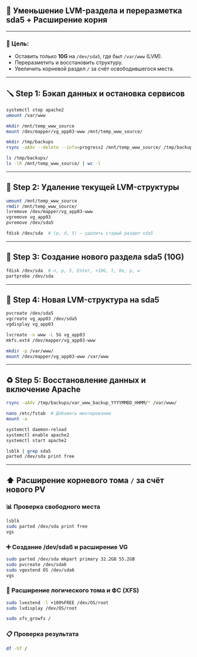 ## 🧩 Уменьшение LVM-раздела и переразметка sda5 + Расширение корня

---

### 🧨 Цель:

- Оставить только **10G** на `/dev/sda5`, где был `/var/www` (LVM).
- Переразметить и восстановить структуру.
- Увеличить корневой раздел `/` за счёт освободившегося места.

---

## 🪛 Step 1: Бэкап данных и остановка сервисов

```bash
systemctl stop apache2
umount /var/www

mkdir /mnt/temp_www_source
mount /dev/mapper/vg_app03-www /mnt/temp_www_source/

mkdir /tmp/backups
rsync -aAXv --delete --info=progress2 /mnt/temp_www_source/ /tmp/backups/var_www_backup_$(date +%Y%m%d_%H%M)

ls /tmp/backups/
ls -lR /mnt/temp_www_source/ | wc -l
```

---

## 🧹 Step 2: Удаление текущей LVM-структуры

```bash
umount /mnt/temp_www_source
rmdir /mnt/temp_www_source/
lvremove /dev/mapper/vg_app03-www
vgremove vg_app03
pvremove /dev/sda5

fdisk /dev/sda  # (p, d, 5) — удалить старый раздел sda5
```

---

## 📐 Step 3: Создание нового раздела sda5 (10G)

```bash
fdisk /dev/sda  # n, p, 5, Enter, +10G, t, 8e, p, w
partprobe /dev/sda
```

---

## 🔁 Step 4: Новая LVM-структура на sda5

```bash
pvcreate /dev/sda5
vgcreate vg_app03 /dev/sda5
vgdisplay vg_app03

lvcreate -n www -L 5G vg_app03
mkfs.ext4 /dev/mapper/vg_app03-www

mkdir -p /var/www/
mount /dev/mapper/vg_app03-www /var/www
```

---

## ♻️ Step 5: Восстановление данных и включение Apache

```bash
rsync -aAXv /tmp/backups/var_www_backup_YYYYMMDD_HHMM/* /var/www/

nano /etc/fstab  # Добавить монтирование
mount -a

systemctl daemon-reload
systemctl enable apache2
systemctl start apache2

lsblk | grep sda5
parted /dev/sda print free
```

---

## ⬆️ Расширение корневого тома `/` за счёт нового PV

### 📊 Проверка свободного места

```bash
lsblk
sudo parted /dev/sda print free
vgs
```

### ➕ Создание /dev/sda6 и расширение VG

```bash
sudo parted /dev/sda mkpart primary 32.2GB 55.2GB
sudo pvcreate /dev/sda6
sudo vgextend OS /dev/sda6
vgs
```

### 🧱 Расширение логического тома и ФС (XFS)

```bash
sudo lvextend -l +100%FREE /dev/OS/root
sudo lvdisplay /dev/OS/root

sudo xfs_growfs /
```

### 📋 Проверка результата

```bash
df -hT /
```
